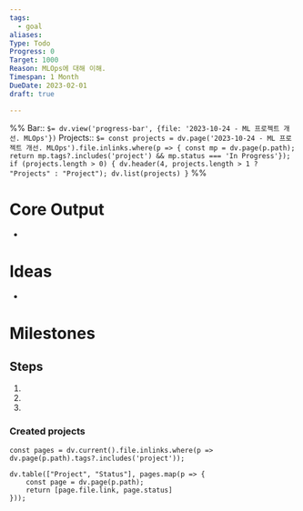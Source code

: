 ```yaml
---
tags:
  - goal
aliases: 
Type: Todo
Progress: 0
Target: 1000
Reason: MLOps에 대해 이해.
Timespan: 1 Month
DueDate: 2023-02-01
draft: true

---
```


%%
Bar:: `$= dv.view('progress-bar', {file: '2023-10-24 - ML 프로젝트 개선. MLOps'})`
Projects:: `$= const projects = dv.page('2023-10-24 - ML 프로젝트 개선. MLOps').file.inlinks.where(p => { const mp = dv.page(p.path); return mp.tags?.includes('project') && mp.status === 'In Progress'}); if (projects.length > 0) { dv.header(4, projects.length > 1 ? "Projects" : "Project"); dv.list(projects) }`
%%

# Core Output

- 

# Ideas
- 

# Milestones

## Steps
1.
2.
3.

### Created projects

```dataviewjs
const pages = dv.current().file.inlinks.where(p => dv.page(p.path).tags?.includes('project'));

dv.table(["Project", "Status"], pages.map(p => {
	const page = dv.page(p.path);
	return [page.file.link, page.status]
}));
```
